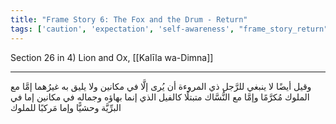 ```yaml
---
title: "Frame Story 6: The Fox and the Drum - Return"
tags: ['caution', 'expectation', 'self-awareness', "frame_story_return"]
---
```


 Section 26 in 4) Lion and Ox, [[Kalīla wa-Dimna]]

---
وقيل أيضًا لا ينبغي للرَّجل ذي المروءة أن يُرى إلَّا في مكانين ولا يليق به غيرُهما إمَّا مع الملوك مُكرَّمًا وإمَّا مع النُّسَّاك متبتلًا كالفيل الذي إنما بهاؤه وجماله في مكانين إما في البرِّيَّة وحشيًّا وإما مَركبًا للملوك
